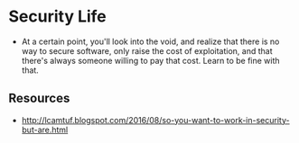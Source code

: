# Security Life

- At a certain point, you'll look into the void, and realize that there is no way to secure software, only raise the cost of exploitation, and that there's always someone willing to pay that cost. Learn to be fine with that.

## Resources

- http://lcamtuf.blogspot.com/2016/08/so-you-want-to-work-in-security-but-are.html